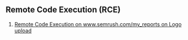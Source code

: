 ## Remote Code Execution (RCE)

1. [Remote Code Execution on www.semrush.com/my_reports on Logo upload](https://hackerone.com/reports/403417)
